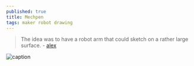 ```yaml
---
published: true
title: Mechpen
tags: maker robot drawing
---
```

> The idea was to have a robot arm that could sketch on a rather large surface. - [alex](https://tinkerlog.com/2019/08/27/mechpen/)

![caption](https://tinkerlog1.files.wordpress.com/2019/08/l-7175.jpg?crop)
